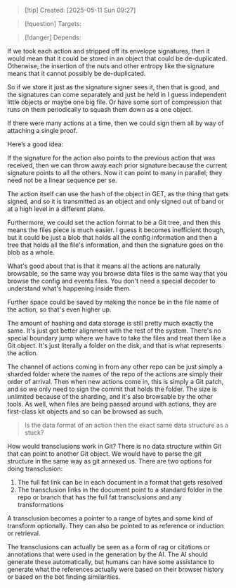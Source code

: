 
>[!tip] Created: [2025-05-11 Sun 09:27]

>[!question] Targets: 

>[!danger] Depends: 

If we took each action and stripped off its envelope signatures, then it would mean that it could be stored in an object that could be de-duplicated. Otherwise, the insertion of the nuts and other entropy like the signature means that it cannot possibly be de-duplicated. 

So if we store it just as the signature signer sees it, then that is good, and the signatures can come separately and just be held in I guess independent little objects or maybe one big file. Or have some sort of compression that runs on them periodically to squash them down as a one object. 

If there were many actions at a time, then we could sign them all by way of attaching a single proof. 

Here’s a good idea: 

If the signature for the action also points to the previous action that was received, then we can throw away each prior signature because the current signature points to all the others. Now it can point to many in parallel; they need not be a linear sequence per se. 

The action itself can use the hash of the object in GET, as the thing that gets signed, and so it is transmitted as an object and only signed out of band or at a high level in a different plane. 

Furthermore, we could set the action format to be a Git tree, and then this means the files piece is much easier. I guess it becomes inefficient though, but it could be just a blob that holds all the config information and then a tree that holds all the file's information, and then the signature goes on the blob as a whole. 

What's good about that is that it means all the actions are naturally browsable, so the same way you browse data files is the same way that you browse the config and events files. You don't need a special decoder to understand what's happening inside them. 

Further space could be saved by making the nonce be in the file name of the action, so that's even higher up. 

The amount of hashing and data storage is still pretty much exactly the same. It's just got better alignment with the rest of the system. There's no special boundary jump where we have to take the files and treat them like a Git object. It's just literally a folder on the disk, and that is what represents the action. 

The channel of actions coming in from any other repo can be just simply a sharded folder where the names of the repo of the actions are simply their order of arrival.  Then when new actions come in, this is simply a Git patch, and so we only need to sign the commit that holds the folder. The size is unlimited because of the sharding, and it's also browsable by the other tools. As well, when files are being passed around with actions, they are first-class kit objects and so can be browsed as such.


> Is the data format of an action then the exact same data structure as a stuck? 

How would transclusions work in Git? There is no data structure within Git that can point to another Git object. We would have to parse the git structure in the same way as git annexed us. There are two options for doing transclusion:

1. The full fat link can be in each document in a format that gets resolved
2. The transclusion links in the document point to a standard folder in the repo or branch that has the full fat transclusions and any transformations

A transclusion becomes a pointer to a range of bytes and some kind of transform optionally. They can also be pointed to as reference or induction or retrieval.

The transclusions can actually be seen as a form of rag or citations or annotations that were used in the generation by the AI. The AI should generate these automatically, but humans can have some assistance to generate what the references actually were based on their browser history or based on the bot finding similarities.

